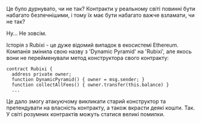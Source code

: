 Це було дурнувато, чи не так? Контракти у реальному світі повинні бути набагато безпечнішими, і тому їх має бути набагато важче взламати, чи не так?

Ну... Не зовсім.

Історія з Rubixi - це дуже відомий випадок в екосистемі Ethereum. Компанія змінила свою назву з 'Dynamic Pyramid' на 'Rubixi', але якось вони не перейменували метод конструктора свого контракту:

```
contract Rubixi {
  address private owner;
  function DynamicPyramid() { owner = msg.sender; }
  function collectAllFees() { owner.transfer(this.balance) }
  ...
```

Це дало змогу атакуючому викликати старий конструктор та претендувати на власність контракту, а також вкрасти деякі кошти. Так. У світі розумних контрактів можуть статися великі помилки.
